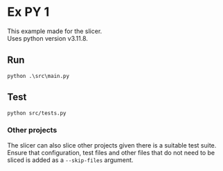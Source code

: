 # Ex PY 1

This example made for the slicer.  
Uses python version v3.11.8.

## Run
```shell
python .\src\main.py
```

## Test
```shell
python src/tests.py
```

### Other projects
The slicer can also slice other projects given there is a suitable test suite.
Ensure that configuration, test files and other files that do not need to be sliced is added as a `--skip-files` argument.
